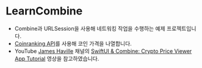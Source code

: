 # LearnCombine

- Combine과 URLSession을 사용해 네트워킹 작업을 수행하는 예제 프로젝트입니다.
- [Coinranking API](https://developers.coinranking.com/api/documentation/coins)를 사용해 코인 가격을 나열합니다.
- YouTube [James Haville](https://www.youtube.com/c/JamesHaville) 채널의 [SwiftUI & Combine: Crypto Price Viewer App Tutorial](https://youtu.be/olZra64Wz9E) 영상을 참고하였습니다.
